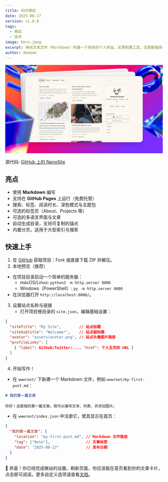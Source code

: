 ```yaml
---
title: 初识微站
date: 2025-08-17
version: v1.0.0
tags:
  - 微站
  - 技术
image: hero.jpeg
excerpt: 用纯文本文件（Markdown）构建一个简单的个人网站。无需构建工具，无需数据库——只需编辑文件并发布。非常适合博客、笔记、维基、日记或书籍章节。
author: deemoe
---
```


![hero](hero.jpeg)

源代码: [GitHub 上的 NanoSite](https://github.com/deemoe404/NanoSite)

## 亮点

- 使用 **Markdown** 编写
- 支持在 **GitHub Pages** 上运行（免费托管）
- 搜索、标签、阅读时长、深色模式与主题包
- 可选的标签页（About、Projects 等）
- 可选的多语言界面与文章
- 自动生成目录，支持可复制的锚点
- 内置分页，适用于大型索引与搜索

## 快速上手

1) 在 [GitHub](https://github.com/deemoe404/NanoSite/) 获取项目：Fork 或直接下载 ZIP 并解压。
2) 本地预览（推荐）
  - 在项目目录启动一个简单的服务器：
    - macOS/Linux: `python3 -m http.server 8000`
    - Windows（PowerShell）: `py -m http.server 8000`
  - 在浏览器打开 `http://localhost:8000/`。
3) 设置站点名称与链接
    - 打开项目根目录的 `site.json`，编辑基础设置：
  ```json
  {
    "siteTitle": "My Site",        // 站点标题
    "siteSubtitle": "Welcome!",    // 站点副标题
    "avatar": "assets/avatar.png", // 站点头像图片路径
    "profileLinks": [
      { "label": Github/Twitter/..., "href": 个人主页的 URL }
    ]
  }
  ```
4) 开始写作！
  - 在 `wwwroot/` 下新建一个 Markdown 文件，例如 `wwwroot/my-first-post.md`：
  ```markdown
  # 我的第一篇文章

  你好！这是我的第一篇文章。我可以编写文本、列表，并添加图片。
  ```
  - 在 `wwwroot/index.json` 中注册它，使其显示在首页：
  ```json
  {
    "我的第一篇文章": {
      "location": "my-first-post.md", // Markdown 文件路径
      "tag": ["Note"],                // 文章标签
      "date": "2025-08-13"            // 发布日期
    }
  }
  ```

🎉 恭喜！你已经完成微站的设置。刷新页面，你应该能在首页看到你的文章卡片，点击即可阅读。更多自定义选项请查看[文档](?id=post/meet-nanosite/doc_zh.md)。
